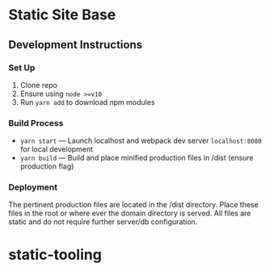 # Static Site Base

## Development Instructions
### Set Up
1. Clone repo
2. Ensure using `node >=v10`
3. Run `yarn add` to download npm modules

### Build Process
- `yarn start` — Launch localhost and webpack dev server `localhost:8080` for local development
- `yarn build` — Build and place minified production files in /dist (ensure production flag)

### Deployment
The pertinent production files are located in the /dist directory. Place these files in the root or where ever the domain directory is served. All files are static and do not require further server/db configuration.
# static-tooling
